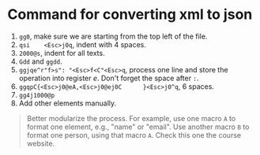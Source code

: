 # Command for converting xml to json

1. `gg0`, make sure we are starting from the top left of the file.
2. `qsi    <Esc>j0q`, indent with 4 spaces. 
3. `2000@s`, indent for all texts.
4. `Gdd` and `ggdd`.
5. `ggjqe^r"f>s": "<Esc>f<C"<Esc>q`, process one line and store the operation into register *e*. Don't forget the space after `:`.
6. `ggqpC{<Esc>j0@eA,<Esc>j0@ej0C      }<Esc>j0^q`, 6 spaces.
7. `gg4j1000@p`
8. Add other elements manually.

> Better modularize the process. For example, use one macro `A` to format one element, e.g., "name" or "email". Use another macro `B` to format one person, using that macro `A`. Check this one the course website.


